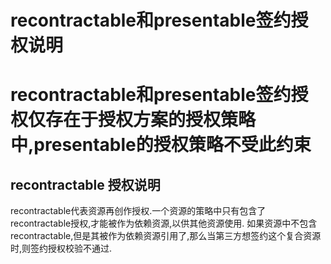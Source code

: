 
# recontractable和presentable签约授权说明

# recontractable和presentable签约授权仅存在于授权方案的授权策略中,presentable的授权策略不受此约束

## recontractable 授权说明

recontractable代表资源再创作授权.一个资源的策略中只有包含了recontractable授权,才能被作为依赖资源,以供其他资源使用.
如果资源中不包含recontractable,但是其被作为依赖资源引用了,那么当第三方想签约这个复合资源时,则签约授权校验不通过.

